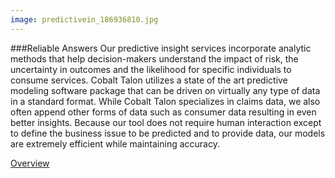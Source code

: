```yaml
---
image: predictivein_186936810.jpg
---
```

###Reliable Answers
Our predictive insight services incorporate analytic methods that help decision-makers understand the impact of risk, the uncertainty in outcomes and the likelihood for specific individuals to consume services. Cobalt Talon utilizes a state of the art predictive modeling software package that can be driven on virtually any type of data in a standard format. While Cobalt Talon specializes in claims data, we also often append other forms of data such as consumer data resulting in even better insights. Because our tool does not require human interaction except to define the business issue to be predicted and to provide data, our models are extremely efficient while maintaining accuracy.

[Overview]

[Overview]: /solutions/overview-predictiveinsights-reliableanswers.html
